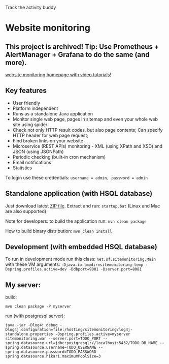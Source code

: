Track the activity buddy
<h1>Website monitoring</h1>

<h2>
	This project is archived! Tip: Use Prometheus + AlertManager + Grafana to do the same (and more).
</h2>

<p>
<a href="http://sitemonitoring.sourceforge.net/" target="_blank">website monitoring homepage with video tutorials!</a>
</p>

<h2>Key features</h2>

<ul>
	<li>User friendly</li>
	<li>Platform independent</li>
	<li>Runs as a standalone Java application</li>
	<li>Monitor single web page, pages in sitemap and even your whole web site using spider</li>
	<li>Check not only HTTP result codes, but also page contents; Can specify HTTP header for web page request;</li>
	<li>Find broken links on your website</li>
	<li>Microservice (REST APIs) monitoring - XML (using XPath and XSD) and JSON (using JSONPath)</li>
	<li>Periodic checking (built-in cron mechanism)</li>
	<li>Email notifications</li>
	<li>Statistics</li>
</ul>

<p>To login use these credentials: <code>username = admin, password = admin</code></p>

<h2>Standalone application (with HSQL database)</h2>

<p>Just download latest <a href="https://github.com/jirkapinkas/sitemonitoring-production/releases" target="_blank">ZIP file</a>. 
Extract and run: <code>startup.bat</code> (Linux and Mac are also supported)</p>
</p>

<p>Note for developers: to build the application run: <code>mvn clean package</code>

<p>How to build binary distribution: <code>mvn clean install</code></p>

<h2>Development (with embedded HSQL database)</h2>

<p>To run in development mode run this class: <code>net.sf.sitemonitoring.Main</code> <br />
with these VM arguments: <code>-Djava.io.tmpdir=sitemonitoring-temp -Dspring.profiles.active=dev -Ddbport=9001 -Dserver.port=8081</code></p>

<h2>My server:</h2>

build:

`mvn clean package -P myserver`

run (with postgresql server):

`java -jar -Dlog4j.debug -Dlog4j.configuration=file:/hosting/sitemonitoring/log4j-standalone.properties -Dspring.profiles.active=myserver sitemonitoring.war --server.port=TODO_PORT --spring.datasource.url=jdbc:postgresql://localhost:5432/TODO_DB_NAME --spring.datasource.username=TODO_USERNAME --spring.datasource.password=TODO_PASSWORD  --spring.datasource.hikari.maximumPoolSize=3`
